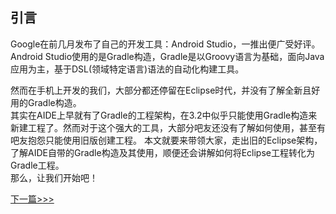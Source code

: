 引言
-------
Google在前几月发布了自己的开发工具：Android Studio，一推出便广受好评。
Android Studio使用的是Gradle构造，Gradle是以Groovy语言为基础，面向Java应用为主，基于DSL(领域特定语言)语法的自动化构建工具。
  
然而在手机上开发的我们，大部分都还停留在Eclipse时代，并没有了解全新且好用的Gradle构造。  
其实在AIDE上早就有了Gradle的工程架构，在3.2中似乎只能使用Gradle构造来新建工程了。然而对于这个强大的工具，大部分吧友还没有了解如何使用，甚至有吧友抱怨只能使用旧版创建工程。
本文就要来带领大家，走出旧的Eclipse架构，了解AIDE自带的Gradle构造及其使用，顺便还会讲解如何将Eclipse工程转化为Gradle工程。  
那么，让我们开始吧！
 
[下一篇>>>](./ChapterOne.md)

